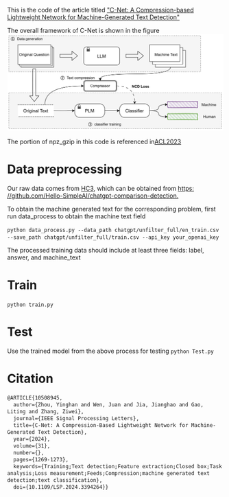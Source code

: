 This is the code of the article titled ["C-Net: A Compression-based Lightweight Network for Machine-Generated Text Detection"](https://ieeexplore.ieee.org/document/10508945?source=authoralert)

The overall framework of C-Net is shown in the figure![comression.png](comression.png)

The portion of npz_gzip in this code is referenced in[ACL2023](https://aclanthology.org/2023.findings-acl.426/)

# Data preprocessing
Our raw data comes from [HC3](https://arxiv.org/pdf/2301.07597.pdf), which can be obtained from [https: //github.com/Hello-SimpleAI/chatgpt-comparison-detection.]()

To obtain the machine generated text for the corresponding problem, first run data_process to obtain the machine text field

`python data_process.py --data_path chatgpt/unfilter_full/en_train.csv --save_path chatgpt/unfilter_full/train.csv --api_key your_openai_key`

The processed training data should include at least three fields: label, answer, and machine_text

# Train
`python train.py`

# Test
Use the trained model from the above process for testing
`python Test.py`

# Citation
```
@ARTICLE{10508945,
  author={Zhou, Yinghan and Wen, Juan and Jia, Jianghao and Gao, Liting and Zhang, Ziwei},
  journal={IEEE Signal Processing Letters}, 
  title={C-Net: A Compression-Based Lightweight Network for Machine-Generated Text Detection}, 
  year={2024},
  volume={31}, 
  number={},
  pages={1269-1273},
  keywords={Training;Text detection;Feature extraction;Closed box;Task analysis;Loss measurement;Feeds;Compression;machine generated text detection;text classification},
  doi={10.1109/LSP.2024.3394264}}
```
